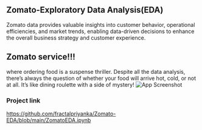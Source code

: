 ## Zomato-Exploratory Data Analysis(EDA)
Zomato data provides valuable insights into customer behavior, operational efficiencies, and market trends, enabling data-driven decisions to enhance the overall business strategy and customer experience.

## Zomato service!!!
where ordering food is a suspense thriller. Despite all the data analysis, there’s always the question of whether your food will arrive hot, cold, or not at all. It’s like dining roulette with a side of mystery!
![App Screenshot](https://y.yarn.co/334fbd20-856f-4f70-b138-0d1b6729debc_text.gif)

### Project link
https://github.com/fractalpriyanka/Zomato-EDA/blob/main/ZomatoEDA.ipynb
